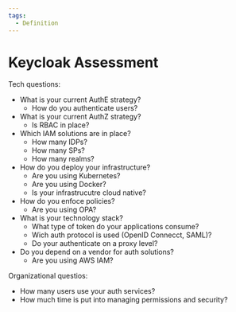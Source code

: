 ```yaml
---
tags:
  - Definition
---
```


# Keycloak Assessment

Tech questions:

- What is your current AuthE strategy?
  - How do you authenticate users?
- What is your current AuthZ strategy?
  - Is RBAC in place?
- Which IAM solutions are in place?
  - How many IDPs?
  - How many SPs?
  - How many realms?
- How do you deploy your infrastructure?
  - Are you using Kubernetes?
  - Are you using Docker?
  - Is your infrastrucutre cloud native?
- How do you enfoce policies?
  - Are you using OPA?
- What is your technology stack?
  - What type of token do your applications consume?
  - Wich auth protocol is used (OpenID Connecct, SAML)?
  - Do your authenticate on a proxy level?
- Do you depend on a vendor for auth solutions?
  - Are you using AWS IAM?

Organizational questios:

- How many users use your auth services?
- How much time is put into managing permissions and security?
